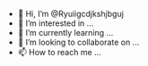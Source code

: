 - 👋 Hi, I’m @Ryuiigcdjkshjbguj
- 👀 I’m interested in ...
- 🌱 I’m currently learning ...
- 💞️ I’m looking to collaborate on ...
- 📫 How to reach me ...

<!---
Ryuiigcdjkshjbguj/Ryuiigcdjkshjbguj is a ✨ special ✨ repository because its `README.md` (this file) appears on your GitHub profile.
You can click the Preview link to take a look at your changes.
--->
